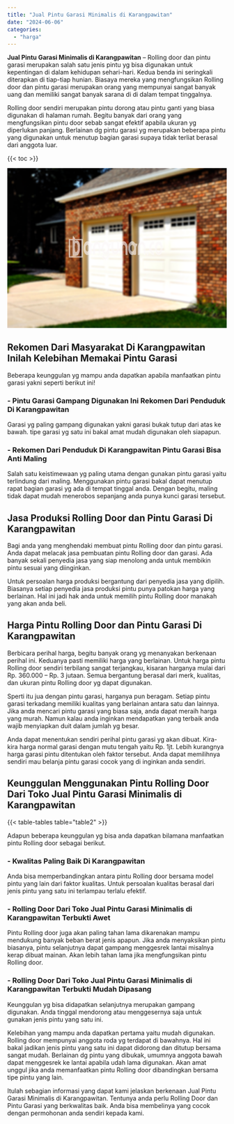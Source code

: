 ```yaml
---
title: "Jual Pintu Garasi Minimalis di Karangpawitan"
date: "2024-06-06"
categories: 
  - "harga"
---
```


**Jual Pintu Garasi Minimalis di Karangpawitan** – Rolling door dan pintu garasi merupakan salah satu jenis pintu yg bisa digunakan untuk kepentingan di dalam kehidupan sehari-hari. Kedua benda ini seringkali diterapkan di tiap-tiap hunian. Biasaya mereka yang mengfungsikan Rolling door dan pintu garasi merupakan orang yang mempunyai sangat banyak uang dan memiliki sangat banyak sarana di di dalam tempat tinggalnya.

Rolling door sendiri merupakan pintu dorong atau pintu ganti yang biasa digunakan di halaman rumah. Begitu banyak dari orang yang mengfungsikan pintu door sebab sangat efektif apabila ukuran yg diperlukan panjang. Berlainan dg pintu garasi yg merupakan beberapa pintu yang digunakan untuk menutup bagian garasi supaya tidak terliat berasal dari anggota luar.

{{< toc >}}

![Jual Pintu Garasi Minimalis di Karangpawitan](/images/pintu-garasi-02.png)

## Rekomen Dari Masyarakat Di Karangpawitan Inilah Kelebihan Memakai Pintu Garasi

Beberapa keunggulan yg mampu anda dapatkan apabila manfaatkan pintu garasi yakni seperti berikut ini!

### \- Pintu Garasi Gampang Digunakan Ini Rekomen Dari Penduduk Di Karangpawitan

Garasi yg paling gampang digunakan yakni garasi bukak tutup dari atas ke bawah. tipe garasi yg satu ini bakal amat mudah digunakan oleh siapapun.

### \- Rekomen Dari Penduduk Di Karangpawitan Pintu Garasi Bisa Anti Maling

Salah satu keistimewaan yg paling utama dengan gunakan pintu garasi yaitu terlindung dari maling. Menggunakan pintu garasi bakal dapat menutup rapat bagian garasi yg ada di tempat tinggal anda. Dengan begitu, maling tidak dapat mudah menerobos sepanjang anda punya kunci garasi tersebut.

## Jasa Produksi Rolling Door dan Pintu Garasi Di Karangpawitan

Bagi anda yang menghendaki membuat pintu Rolling door dan pintu garasi. Anda dapat melacak jasa pembuatan pintu Rolling door dan garasi. Ada banyak sekali penyedia jasa yang siap menolong anda untuk membikin pintu sesuai yang diinginkan.

Untuk persoalan harga produksi bergantung dari penyedia jasa yang dipilih. Biasanya setiap penyedia jasa produksi pintu punya patokan harga yang berlainan. Hal ini jadi hak anda untuk memilih pintu Rolling door manakah yang akan anda beli.

## Harga Pintu Rolling Door dan Pintu Garasi Di Karangpawitan

Berbicara perihal harga, begitu banyak orang yg menanyakan berkenaan perihal ini. Keduanya pasti memiliki harga yang berlainan. Untuk harga pintu Rolling door sendiri terbilang sangat terjangkau, kisaran harganya mulai dari Rp. 360.000 – Rp. 3 jutaan. Semua bergantung berasal dari merk, kualitas, dan ukuran pintu Rolling door yg dapat digunakan.

Sperti itu jua dengan pintu garasi, harganya pun beragam. Setiap pintu garasi terkadang memiliki kualitas yang berlainan antara satu dan lainnya. Jika anda mencari pintu garasi yang biasa saja, anda dapat meraih harga yang murah. Namun kalau anda inginkan mendapatkan yang terbaik anda wajib menyiapkan duit dalam jumlah yg besar.

Anda dapat menentukan sendiri perihal pintu garasi yg akan dibuat. Kira-kira harga normal garasi dengan mutu tengah yaitu Rp. 1jt. Lebih kurangnya harga garasi pintu ditentukan oleh faktor tersebut. Anda dapat memilihnya sendiri mau belanja pintu garasi cocok yang di inginkan anda sendiri.

## Keunggulan Menggunakan Pintu Rolling Door Dari Toko Jual Pintu Garasi Minimalis di Karangpawitan

{{< table-tables table="table2" >}}

Adapun beberapa keunggulan yg bisa anda dapatkan bilamana manfaatkan pintu Rolling door sebagai berikut.

### \- Kwalitas Paling Baik Di Karangpawitan

Anda bisa memperbandingkan antara pintu Rolling door bersama model pintu yang lain dari faktor kualitas. Untuk persoalan kualitas berasal dari jenis pintu yang satu ini terlampau terlalu efektif.

### \- Rolling Door Dari Toko Jual Pintu Garasi Minimalis di Karangpawitan Terbukti Awet

Pintu Rolling door juga akan paling tahan lama dikarenakan mampu mendukung banyak beban berat jenis apapun. Jika anda menyaksikan pintu biasanya, pintu selanjutnya dapat gampang menggesrek lantai misalnya kerap dibuat mainan. Akan lebih tahan lama jika mengfungsikan pintu Rolling door.

### \- Rolling Door Dari Toko Jual Pintu Garasi Minimalis di Karangpawitan Terbukti Mudah Dipasang

Keunggulan yg bisa didapatkan selanjutnya merupakan gampang digunakan. Anda tinggal mendorong atau menggesernya saja untuk gunakan jenis pintu yang satu ini.

Kelebihan yang mampu anda dapatkan pertama yaitu mudah digunakan. Rolling door mempunyai anggota roda yg terdapat di bawahnya. Hal ini bakal jadikan jenis pintu yang satu ini dapat didorong dan ditutup bersama sangat mudah. Berlainan dg pintu yang dibukak, umumnya anggota bawah dapat menggesrek ke lantai apabila udah lama digunakan. Akan amat unggul jika anda memanfaatkan pintu Rolling door dibandingkan bersama tipe pintu yang lain.

Itulah sebagian informasi yang dapat kami jelaskan berkenaan Jual Pintu Garasi Minimalis di Karangpawitan. Tentunya anda perlu Rolling Door dan Pintu Garasi yang berkwalitas baik. Anda bisa membelinya yang cocok dengan permohonan anda sendiri kepada kami.
